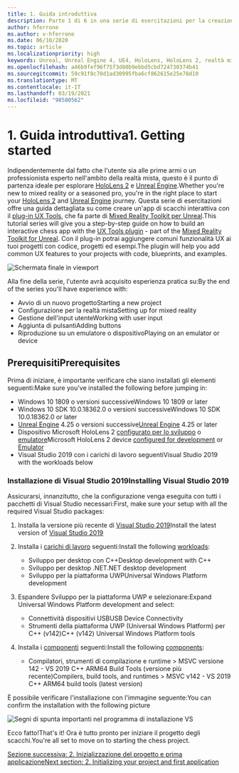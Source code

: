 ```yaml
---
title: 1. Guida introduttiva
description: Parte 1 di 6 in una serie di esercitazioni per la creazione di un'app per gli scacchi con Unreal Engine 4 e il plug-in UX Tools di Mixed Reality Toolkit
author: hferrone
ms.author: v-hferrone
ms.date: 06/10/2020
ms.topic: article
ms.localizationpriority: high
keywords: Unreal, Unreal Engine 4, UE4, HoloLens, HoloLens 2, realtà mista, esercitazione, guida introduttiva, mrtk, uxt, UX Tools, documentazione, visore VR realtà mista, visore VR di windows mixed reality, visore per realtà virtuale
ms.openlocfilehash: a46b9fef96f75f3d80b9ebbd5cbd724730374b41
ms.sourcegitcommit: 59c91f8c70d1ad30995fba6cf862615e25e78d10
ms.translationtype: MT
ms.contentlocale: it-IT
ms.lasthandoff: 03/19/2021
ms.locfileid: "98580562"
---
```

# <a name="1-getting-started"></a><span data-ttu-id="02c05-104">1. Guida introduttiva</span><span class="sxs-lookup"><span data-stu-id="02c05-104">1. Getting started</span></span>

<span data-ttu-id="02c05-105">Indipendentemente dal fatto che l'utente sia alle prime armi o un professionista esperto nell'ambito della realtà mista, questo è il punto di partenza ideale per esplorare [HoloLens 2](../../../index.yml) e [Unreal Engine](https://www.unrealengine.com/en-US/).</span><span class="sxs-lookup"><span data-stu-id="02c05-105">Whether you're new to mixed reality or a seasoned pro, you're in the right place to start your [HoloLens 2](../../../index.yml) and [Unreal Engine](https://www.unrealengine.com/en-US/) journey.</span></span> <span data-ttu-id="02c05-106">Questa serie di esercitazioni offre una guida dettagliata su come creare un'app di scacchi interattiva con il [plug-in UX Tools](https://github.com/microsoft/MixedReality-UXTools-Unreal), che fa parte di [Mixed Reality Toolkit per Unreal](https://github.com/microsoft/MixedRealityToolkit-Unreal).</span><span class="sxs-lookup"><span data-stu-id="02c05-106">This tutorial series will give you a step-by-step guide on how to build an interactive chess app with the [UX Tools plugin](https://github.com/microsoft/MixedReality-UXTools-Unreal) - part of the [Mixed Reality Toolkit for Unreal](https://github.com/microsoft/MixedRealityToolkit-Unreal).</span></span> <span data-ttu-id="02c05-107">Con il plug-in potrai aggiungere comuni funzionalità UX ai tuoi progetti con codice, progetti ed esempi.</span><span class="sxs-lookup"><span data-stu-id="02c05-107">The plugin will help you add common UX features to your projects with code, blueprints, and examples.</span></span> 

![Schermata finale in viewport](images/unreal-uxt/5-endscene.PNG)

<span data-ttu-id="02c05-109">Alla fine della serie, l'utente avrà acquisito esperienza pratica su:</span><span class="sxs-lookup"><span data-stu-id="02c05-109">By the end of the series you'll have experience with:</span></span>
* <span data-ttu-id="02c05-110">Avvio di un nuovo progetto</span><span class="sxs-lookup"><span data-stu-id="02c05-110">Starting a new project</span></span>
* <span data-ttu-id="02c05-111">Configurazione per la realtà mista</span><span class="sxs-lookup"><span data-stu-id="02c05-111">Setting up for mixed reality</span></span>
* <span data-ttu-id="02c05-112">Gestione dell'input utente</span><span class="sxs-lookup"><span data-stu-id="02c05-112">Working with user input</span></span>
* <span data-ttu-id="02c05-113">Aggiunta di pulsanti</span><span class="sxs-lookup"><span data-stu-id="02c05-113">Adding buttons</span></span>
* <span data-ttu-id="02c05-114">Riproduzione su un emulatore o dispositivo</span><span class="sxs-lookup"><span data-stu-id="02c05-114">Playing on an emulator or device</span></span>

## <a name="prerequisites"></a><span data-ttu-id="02c05-115">Prerequisiti</span><span class="sxs-lookup"><span data-stu-id="02c05-115">Prerequisites</span></span>

<span data-ttu-id="02c05-116">Prima di iniziare, è importante verificare che siano installati gli elementi seguenti:</span><span class="sxs-lookup"><span data-stu-id="02c05-116">Make sure you've installed the following before jumping in:</span></span>
* <span data-ttu-id="02c05-117">Windows 10 1809 o versioni successive</span><span class="sxs-lookup"><span data-stu-id="02c05-117">Windows 10 1809 or later</span></span>
* <span data-ttu-id="02c05-118">Windows 10 SDK 10.0.18362.0 o versioni successive</span><span class="sxs-lookup"><span data-stu-id="02c05-118">Windows 10 SDK 10.0.18362.0 or later</span></span>
* <span data-ttu-id="02c05-119">[Unreal Engine](https://www.unrealengine.com/en-US/get-now) 4.25 o versioni successive</span><span class="sxs-lookup"><span data-stu-id="02c05-119">[Unreal Engine](https://www.unrealengine.com/en-US/get-now) 4.25 or later</span></span>
* <span data-ttu-id="02c05-120">Dispositivo Microsoft HoloLens 2 [configurato per lo sviluppo](../../platform-capabilities-and-apis/using-visual-studio.md#enabling-developer-mode) o [emulatore](../../platform-capabilities-and-apis/using-the-hololens-emulator.md#hololens-2-emulator-overview)</span><span class="sxs-lookup"><span data-stu-id="02c05-120">Microsoft HoloLens 2 device [configured for development](../../platform-capabilities-and-apis/using-visual-studio.md#enabling-developer-mode) or [Emulator](../../platform-capabilities-and-apis/using-the-hololens-emulator.md#hololens-2-emulator-overview)</span></span>
* <span data-ttu-id="02c05-121">Visual Studio 2019 con i carichi di lavoro seguenti</span><span class="sxs-lookup"><span data-stu-id="02c05-121">Visual Studio 2019 with the workloads below</span></span>

### <a name="installing-visual-studio-2019"></a><span data-ttu-id="02c05-122">Installazione di Visual Studio 2019</span><span class="sxs-lookup"><span data-stu-id="02c05-122">Installing Visual Studio 2019</span></span>

<span data-ttu-id="02c05-123">Assicurarsi, innanzitutto, che la configurazione venga eseguita con tutti i pacchetti di Visual Studio necessari:</span><span class="sxs-lookup"><span data-stu-id="02c05-123">First, make sure your setup with all the required Visual Studio packages:</span></span>
1. <span data-ttu-id="02c05-124">Installa la versione più recente di [Visual Studio 2019](https://visualstudio.microsoft.com/downloads/)</span><span class="sxs-lookup"><span data-stu-id="02c05-124">Install the latest version of [Visual Studio 2019](https://visualstudio.microsoft.com/downloads/)</span></span>
1. <span data-ttu-id="02c05-125">Installa i [carichi di lavoro](/visualstudio/install/modify-visual-studio#modify-workloads) seguenti:</span><span class="sxs-lookup"><span data-stu-id="02c05-125">Install the following [workloads](/visualstudio/install/modify-visual-studio#modify-workloads):</span></span>
    * <span data-ttu-id="02c05-126">Sviluppo per desktop con C++</span><span class="sxs-lookup"><span data-stu-id="02c05-126">Desktop development with C++</span></span>
    * <span data-ttu-id="02c05-127">Sviluppo per desktop .NET</span><span class="sxs-lookup"><span data-stu-id="02c05-127">.NET desktop development</span></span>
    * <span data-ttu-id="02c05-128">Sviluppo per la piattaforma UWP</span><span class="sxs-lookup"><span data-stu-id="02c05-128">Universal Windows Platform development</span></span>
1. <span data-ttu-id="02c05-129">Espandere Sviluppo per la piattaforma UWP e selezionare:</span><span class="sxs-lookup"><span data-stu-id="02c05-129">Expand Universal Windows Platform development and select:</span></span> 
    * <span data-ttu-id="02c05-130">Connettività dispositivi USB</span><span class="sxs-lookup"><span data-stu-id="02c05-130">USB Device Connectivity</span></span>
    * <span data-ttu-id="02c05-131">Strumenti della piattaforma UWP (Universal Windows Platform) per C++ (v142)</span><span class="sxs-lookup"><span data-stu-id="02c05-131">C++ (v142) Universal Windows Platform tools</span></span>

1. <span data-ttu-id="02c05-132">Installa i [componenti](/visualstudio/install/modify-visual-studio#modify-individual-components) seguenti:</span><span class="sxs-lookup"><span data-stu-id="02c05-132">Install the following [components](/visualstudio/install/modify-visual-studio#modify-individual-components):</span></span>
    * <span data-ttu-id="02c05-133">Compilatori, strumenti di compilazione e runtime > MSVC versione 142 - VS 2019 C++ ARM64 Build Tools (versione più recente)</span><span class="sxs-lookup"><span data-stu-id="02c05-133">Compilers, build tools, and runtimes > MSVC v142 - VS 2019 C++ ARM64 build tools (latest version)</span></span>

<span data-ttu-id="02c05-134">È possibile verificare l'installazione con l'immagine seguente:</span><span class="sxs-lookup"><span data-stu-id="02c05-134">You can confirm the installation with the following picture</span></span>

![Segni di spunta importanti nel programma di installazione VS](images/unreal-uxt/1-install-the-tools.png)

<span data-ttu-id="02c05-136">Ecco fatto!</span><span class="sxs-lookup"><span data-stu-id="02c05-136">That's it!</span></span> <span data-ttu-id="02c05-137">Ora è tutto pronto per iniziare il progetto degli scacchi.</span><span class="sxs-lookup"><span data-stu-id="02c05-137">You're all set to move on to starting the chess project.</span></span>

[<span data-ttu-id="02c05-138">Sezione successiva: 2. Inizializzazione del progetto e prima applicazione</span><span class="sxs-lookup"><span data-stu-id="02c05-138">Next section: 2. Initializing your project and first application</span></span>](unreal-uxt-ch2.md)